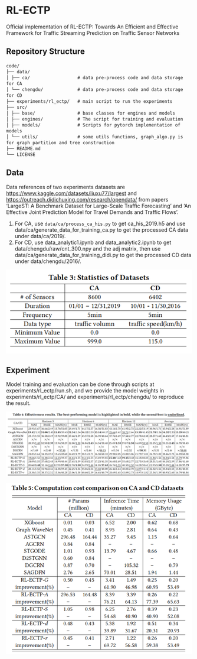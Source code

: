 # RL-ECTP
Official implementation of RL-ECTP: Towards An Efficient and Effective Framework for Traffic Streaming Prediction on Traffic Sensor Networks

## Repository Structure
```
code/
├── data/
│ ├── ca/                  # data pre-process code and data storage for CA
│ └── chengdu/             # data pre-process code and data storage for CD
├── experiments/rl_ectp/   # main script to run the experiments
├── src/      
│ ├── base/                # base classes for engines and models
│ ├── engines/             # The script for training and evaluation
│ ├── models/              # Scripts for pytorch implementation of models
│ └── utils/               # some utils functions, graph_algo.py is for graph partition and tree construction
├── README.md
└── LICENSE
```

## Data
  Data references of two experiments datasets are https://www.kaggle.com/datasets/liuxu77/largest and https://outreach.didichuxing.com/research/opendata/ from papers ‘LargeST: A Benchmark Dataset for Large-Scale Traffic Forecasting’ and ‘An Effective Joint Prediction Model for Travel Demands and Traffic Flows’. 

1. For CA, use `data/ca/process_ca_his.py` to get ca_his_2019.h5 and use data/ca/generate_data_for_training_ca.py to get the processed CA data under data/ca/2019/.
2. For CD, use data_analytic1.ipynb and data_analytic2.ipynb to get data/chengdu/raw/cnt_300.npy and the adj matrix, then use data/ca/generate_data_for_training_didi.py to get the processed CD data under data/chengdu/2016/.

<p align="center">
  <img src="https://github.com/ColaOtaku/RL-ECTP/blob/main/images/table3.jpg" alt="data">
</p>

## Experiment
Model training and evaluation can be done through scripts at experiments/rl_ectp/run.sh, and we provide the model weights in experiments/rl_ectp/CA/ and experiments/rl_ectp/chengdu/ to reproduce the result.
<p align="center">
  <img src="https://github.com/ColaOtaku/RL-ECTP/blob/main/images/table4.jpg" alt="result1">
</p>

<p align="center">
  <img src="https://github.com/ColaOtaku/RL-ECTP/blob/main/images/table5.jpg" alt="result2">
</p>
